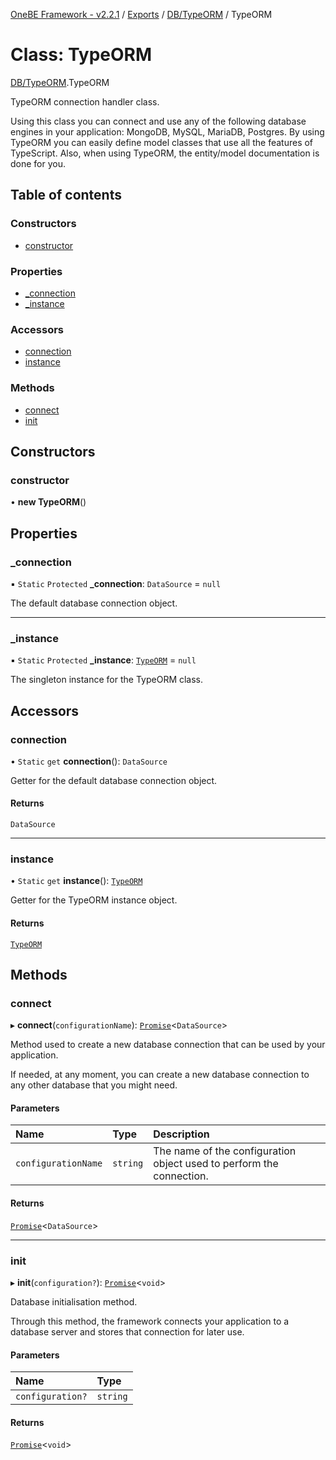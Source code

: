 [OneBE Framework - v2.2.1](../README.md) / [Exports](../modules.md) / [DB/TypeORM](../modules/DB_TypeORM.md) / TypeORM

# Class: TypeORM

[DB/TypeORM](../modules/DB_TypeORM.md).TypeORM

TypeORM connection handler class.

Using this class you can connect and use any of the following database
engines in your application: MongoDB, MySQL, MariaDB, Postgres. By using
TypeORM you can easily define model classes that use all the features
of TypeScript. Also, when using TypeORM, the entity/model documentation
is done for you.

## Table of contents

### Constructors

- [constructor](DB_TypeORM.TypeORM.md#constructor)

### Properties

- [\_connection](DB_TypeORM.TypeORM.md#_connection)
- [\_instance](DB_TypeORM.TypeORM.md#_instance)

### Accessors

- [connection](DB_TypeORM.TypeORM.md#connection)
- [instance](DB_TypeORM.TypeORM.md#instance)

### Methods

- [connect](DB_TypeORM.TypeORM.md#connect)
- [init](DB_TypeORM.TypeORM.md#init)

## Constructors

### constructor

• **new TypeORM**()

## Properties

### \_connection

▪ `Static` `Protected` **\_connection**: `DataSource` = `null`

The default database connection object.

___

### \_instance

▪ `Static` `Protected` **\_instance**: [`TypeORM`](DB_TypeORM.TypeORM.md) = `null`

The singleton instance for the TypeORM class.

## Accessors

### connection

• `Static` `get` **connection**(): `DataSource`

Getter for the default database connection object.

#### Returns

`DataSource`

___

### instance

• `Static` `get` **instance**(): [`TypeORM`](DB_TypeORM.TypeORM.md)

Getter for the TypeORM instance object.

#### Returns

[`TypeORM`](DB_TypeORM.TypeORM.md)

## Methods

### connect

▸ **connect**(`configurationName`): [`Promise`]( https://developer.mozilla.org/en-US/docs/Web/JavaScript/Reference/Global_Objects/Promise )<`DataSource`\>

Method used to create a new database connection that can be used
by your application.

If needed, at any moment, you can create a new database connection
to any other database that you might need.

#### Parameters

| Name | Type | Description |
| :------ | :------ | :------ |
| `configurationName` | `string` | The name of the configuration object used to perform the connection. |

#### Returns

[`Promise`]( https://developer.mozilla.org/en-US/docs/Web/JavaScript/Reference/Global_Objects/Promise )<`DataSource`\>

___

### init

▸ **init**(`configuration?`): [`Promise`]( https://developer.mozilla.org/en-US/docs/Web/JavaScript/Reference/Global_Objects/Promise )<`void`\>

Database initialisation method.

Through this method, the framework connects your application to a database
server and stores that connection for later use.

#### Parameters

| Name | Type |
| :------ | :------ |
| `configuration?` | `string` |

#### Returns

[`Promise`]( https://developer.mozilla.org/en-US/docs/Web/JavaScript/Reference/Global_Objects/Promise )<`void`\>
